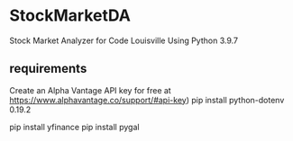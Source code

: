 # StockMarketDA
Stock Market Analyzer for Code Louisville
Using Python 3.9.7

## requirements
Create an Alpha Vantage API key for free at https://www.alphavantage.co/support/#api-key)
pip install python-dotenv 0.19.2

pip install yfinance
pip install pygal 